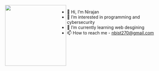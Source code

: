 <img align="left" src="https://user-images.githubusercontent.com/38756870/198891783-b77e52b6-4a93-48a8-bfad-d7fdd34f5a72.gif" width="200px"/>

- 👋 Hi, I’m Nirajan <br>
- 👀 I’m interested in programming and cybersecurity<br>
- 🌱 I’m currently learning web desgining<br>
- 📫 How to reach me - nbist270@gmail.com<br> 





<!---
nbist24k/nbist24k is a ✨ special ✨ repository because its `README.md` (this file) appears on your GitHub profile.
You can click the Preview link to take a look at your changes.
--->
